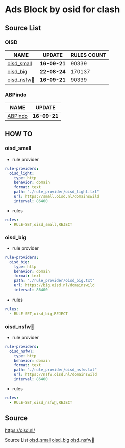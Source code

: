 # Ads Block by osid for clash

## Source List

### OISD
NAME | UPDATE | RULES COUNT
------------ | ------------- | -------------
[oisd_small](https://small.oisd.nl/domainswild) | **16-09-21** | 90339
[oisd_big](https://big.oisd.nl/domainswild) | **22-08-24** | 170137
[oisd_nsfw🔞](https://nsfw.oisd.nl/domainswild) | **16-09-21** | 90339


### ABPindo
NAME | UPDATE |
------------ | -------------
[ABPindo]([https://small.oisd.nl/domainswild](https://raw.githubusercontent.com/ABPindo/indonesianadblockrules/master/subscriptions/domain.txt)) | **16-09-21** 

## HOW TO

### oisd_small

* rule provider
```yaml
rule-providers:
  oisd_light:
    type: http
    behavior: domain
    format: text
    path: "./rule_provider/oisd_light.txt"
    url: https://small.oisd.nl/domainswild
    interval: 86400
```

* rules
```yaml
rules:
  - RULE-SET,oisd_small,REJECT
```

### oisd_big

* rule provider
```yaml
rule-providers:
  oisd_big:
    type: http
    behavior: domain
    format: text
    path: "./rule_provider/oisd_big.txt"
    url: https://big.oisd.nl/domainswild
    interval: 86400
```

* rules
```yaml
rules:
  - RULE-SET,oisd_big,REJECT
```

### oisd_nsfw🔞

* rule provider
```yaml
rule-providers:
  oisd_nsfw🔞:
    type: http
    behavior: domain
    format: text
    path: "./rule_provider/oisd_nsfw.txt"
    url: https://nsfw.oisd.nl/domainswild
    interval: 86400
```

* rules
```yaml
rules:
  - RULE-SET,oisd_nsfw🔞,REJECT
```

## Source

https://oisd.nl/

Source List
[oisd_small](https://small.oisd.nl/domainswild) 
[oisd_big](https://big.oisd.nl/domainswild)
[oisd_nsfw🔞](https://nsfw.oisd.nl/domainswild) 

